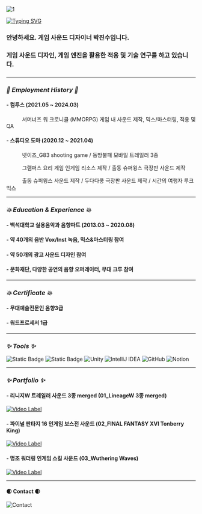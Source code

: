 ![1](https://github.com/ptecc208/ptecc208/assets/162261450/01df07f5-e940-4b9a-9d37-c5eea39f9626)

[![Typing SVG](https://readme-typing-svg.herokuapp.com?font=&pause=1000&random=false&width=435&lines=Hello!+I'm+jinsu+Park)](https://git.io/typing-svg)

### 안녕하세요. 게임 사운드 디자이너 박진수입니다.
### 게임 사운드 디자인, 게임 엔진을 활용한 적용 및 기술 연구를 하고 있습니다.
###

---

### *:rocket: Employment History :rocket:*
#### - 컴투스 (2021.05 ~ 2024.03)
&emsp;&emsp;&emsp;서머너즈 워 크로니클 (MMORPG) 게임 내 사운드 제작, 믹스/마스터링, 적용 및 QA

#### - 스튜디오 도마 (2020.12 ~ 2021.04)
&emsp;&emsp;&emsp;넷이즈_G83 shooting game / 동방불패 모바일 트레일러 3종

&emsp;&emsp;&emsp;그램퍼스 요리 게임 인게임 리소스 제작 / 출동 슈퍼윙스 극장판 사운드 제작

&emsp;&emsp;&emsp;출동 슈퍼윙스 사운드 제작 / 두다다쿵 극장판 사운드 제작 / 시간의 여행자 루크 믹스

---

### *:boom: Education & Experience :boom:*
#### - 백석대학교 실용음악과 음향파트 (2013.03 ~ 2020.08)
#### - 약 40개의 음반 Vox/Inst 녹음, 믹스&마스터링 참여
#### - 약 50개의 광고 사운드 디자인 참여
#### - 문화재단, 다양한 공연의 음향 오퍼레이터, 무대 크루 참여

---

### *:boom: Certificate :boom:*
#### - 무대예술전문인 음향3급
####  - 워드프로세서 1급

---

### *:sparkles: Tools :sparkles:*
![Static Badge](https://img.shields.io/badge/Protools%20-%23FF0000.svg?style=for-the-badge&logo=protools&logoColor=violet&logoSize=auto&label=&labelColor=White&color=black&cacheSeconds=3600)
![Static Badge](https://img.shields.io/badge/Cubase%20-%23FF0000.svg?style=for-the-badge&logo=Cubase&logoColor=violet&logoSize=auto&label=&labelColor=White&color=black&cacheSeconds=3600)
![Unity](https://img.shields.io/badge/unity-%23000000.svg?style=for-the-badge&logo=unity&logoColor=white)
![IntelliJ IDEA](https://img.shields.io/badge/IntelliJIDEA-000000.svg?style=for-the-badge&logo=intellij-idea&logoColor=white)
![GitHub](https://img.shields.io/badge/github-%23121011.svg?style=for-the-badge&logo=github&logoColor=white)
![Notion](https://img.shields.io/badge/Notion-%23000000.svg?style=for-the-badge&logo=notion&logoColor=white)

---

### *:sparkles: Portfolio :sparkles:*

#### - 리니지W 트레일러 사운드 3종 merged (01_LineageW 3종 merged)
[![Video Label](http://img.youtube.com/vi/90qEs4nWanA/0.jpg)](https://www.youtube.com/watch?v=90qEs4nWanA)

#### - 파이널 판타지 16 인게임 보스전 사운드 (02_FINAL FANTASY XVI Tonberry King)
[![Video Label](http://img.youtube.com/vi/VZrfCBukkxg/0.jpg)](https://www.youtube.com/watch?v=VZrfCBukkxg)

#### - 명조 워더링 인게임 스킬 사운드 (03_Wuthering Waves)
[![Video Label](http://img.youtube.com/vi/SzuAChX0kos/0.jpg)](https://www.youtube.com/watch?v=SzuAChX0kos)

---

#### :waxing_crescent_moon: Contact :waxing_crescent_moon:
![Contact](https://img.shields.io/badge/ptecc@naver.com-008DE4?style=for-the-badge&=dash&logoColor=white)


